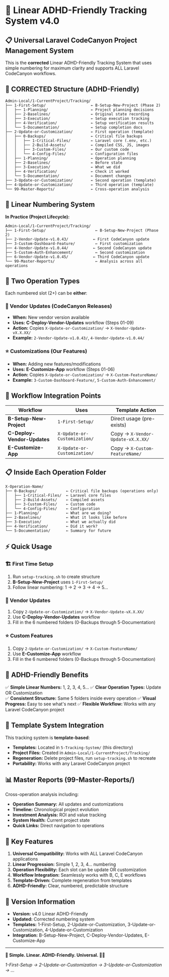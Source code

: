 # 🎯 Linear ADHD-Friendly Tracking System v4.0

## **📋 Universal Laravel CodeCanyon Project Management System**

This is the **corrected** Linear ADHD-Friendly Tracking System that uses simple numbering for maximum clarity and supports ALL Laravel CodeCanyon workflows.

## **📁 CORRECTED Structure (ADHD-Friendly)**
```
Admin-Local/1-CurrentProject/Tracking/
├── 1-First-Setup/                    ← B-Setup-New-Project (Phase 2)
│   ├── 1-Planning/                   ← Project planning decisions
│   ├── 2-Baselines/                  ← Original state recording
│   ├── 3-Execution/                  ← Setup execution tracking
│   ├── 4-Verification/               ← Setup verification results  
│   └── 5-Documentation/              ← Setup completion docs
├── 2-Update-or-Customization/        ← First operation (template)
│   ├── 0-Backups/                    ← Critical file backups
│   │   ├── 1-Critical-Files/         ← Laravel core (.env, etc.)
│   │   ├── 2-Build-Assets/           ← Compiled CSS, JS, images
│   │   ├── 3-Custom-Files/           ← Our custom code
│   │   └── 4-Config-Files/           ← Configuration files
│   ├── 1-Planning/                   ← Operation planning
│   ├── 2-Baselines/                  ← Before state
│   ├── 3-Execution/                  ← What we did
│   ├── 4-Verification/               ← Check it worked  
│   └── 5-Documentation/              ← Document changes
├── 3-Update-or-Customization/        ← Second operation (template)
├── 4-Update-or-Customization/        ← Third operation (template)
└── 99-Master-Reports/                ← Cross-operation analysis
```

## **🔢 Linear Numbering System**

**In Practice (Project Lifecycle):**
```
Admin-Local/1-CurrentProject/Tracking/
├── 1-First-Setup/                      ← B-Setup-New-Project (Phase 2)
├── 2-Vendor-Update-v1.0.43/           ← First CodeCanyon update  
├── 3-Custom-Dashboard-Feature/         ← First customization
├── 4-Vendor-Update-v1.0.44/           ← Second CodeCanyon update
├── 5-Custom-Auth-Enhancement/          ← Second customization
├── 6-Vendor-Update-v1.0.45/           ← Third CodeCanyon update
└── 99-Master-Reports/                  ← Analysis across all operations
```

## **🎯 Two Operation Types**

Each numbered slot (2+) can be **either**:

### **🔄 Vendor Updates** (CodeCanyon Releases)
- **When:** New vendor version available  
- **Uses:** **C-Deploy-Vendor-Updates** workflow (Steps 01-09)
- **Action:** Copies `X-Update-or-Customization/` → `X-Vendor-Update-vX.X.XX/`
- **Example:** `2-Vendor-Update-v1.0.43/`, `4-Vendor-Update-v1.0.44/`

### **⭐ Customizations** (Our Features)
- **When:** Adding new features/modifications
- **Uses:** **E-Customize-App** workflow (Steps 01-06)  
- **Action:** Copies `X-Update-or-Customization/` → `X-Custom-FeatureName/`
- **Example:** `3-Custom-Dashboard-Feature/`, `5-Custom-Auth-Enhancement/`

## **🔗 Workflow Integration Points**

| Workflow | Uses | Template Action |
|----------|------|-----------------|
| **B-Setup-New-Project** | `1-First-Setup/` | Direct usage (pre-exists) |
| **C-Deploy-Vendor-Updates** | `X-Update-or-Customization/` | Copy → `X-Vendor-Update-vX.X.XX/` |
| **E-Customize-App** | `X-Update-or-Customization/` | Copy → `X-Custom-FeatureName/` |

## **📋 Inside Each Operation Folder**
```
X-Operation-Name/
├── 0-Backups/             ← Critical file backups (operations only)
│   ├── 1-Critical-Files/  ← Laravel core files
│   ├── 2-Build-Assets/    ← Compiled assets  
│   ├── 3-Custom-Files/    ← Custom code
│   └── 4-Config-Files/    ← Configuration
├── 1-Planning/            ← What are we doing?
├── 2-Baselines/           ← What it looks like before
├── 3-Execution/           ← What we actually did
├── 4-Verification/        ← Did it work?
└── 5-Documentation/       ← Summary for future
```

## **⚡ Quick Usage**

### **🏗️ First Time Setup**
1. Run `setup-tracking.sh` to create structure
2. **B-Setup-New-Project** uses `1-First-Setup/`
3. Follow linear numbering: 1 → 2 → 3 → 4 → 5...

### **🔄 Vendor Updates**  
1. Copy `2-Update-or-Customization/` → `X-Vendor-Update-vX.X.XX/`
2. Use **C-Deploy-Vendor-Updates** workflow
3. Fill in the 6 numbered folders (0-Backups through 5-Documentation)

### **⭐ Custom Features**
1. Copy `2-Update-or-Customization/` → `X-Custom-FeatureName/`  
2. Use **E-Customize-App** workflow
3. Fill in the 6 numbered folders (0-Backups through 5-Documentation)

## **🧠 ADHD-Friendly Benefits**

✅ **Simple Linear Numbers:** 1, 2, 3, 4, 5...
✅ **Clear Operation Types:** Update OR Customization  
✅ **Consistent Structure:** Same 5 folders inside every operation
✅ **Visual Progress:** Easy to see what's next
✅ **Flexible Workflow:** Works with any Laravel CodeCanyon project

## **🔧 Template System Integration**

This tracking system is **template-based**:

- **Templates:** Located in `5-Tracking-System/` (this directory)  
- **Project Files:** Created in `Admin-Local/1-CurrentProject/Tracking/`
- **Regeneration:** Delete project files, run `setup-tracking.sh` to recreate
- **Portability:** Works with any Laravel CodeCanyon project

## **📊 Master Reports (99-Master-Reports/)**

Cross-operation analysis including:
- **Operation Summary:** All updates and customizations
- **Timeline:** Chronological project evolution  
- **Investment Analysis:** ROI and value tracking
- **System Health:** Current project state
- **Quick Links:** Direct navigation to operations

## **🎯 Key Features**

1. **Universal Compatibility:** Works with ALL Laravel CodeCanyon applications
2. **Linear Progression:** Simple 1, 2, 3, 4... numbering  
3. **Operation Flexibility:** Each slot can be update OR customization
4. **Workflow Integration:** Seamlessly works with B, C, E workflows
5. **Template-Driven:** Complete regeneration from templates
6. **ADHD-Friendly:** Clear, numbered, predictable structure

## **📅 Version Information**

- **Version:** v4.0 Linear ADHD-Friendly  
- **Updated:** Corrected numbering system  
- **Templates:** 1-First-Setup, 2-Update-or-Customization, 3-Update-or-Customization, 4-Update-or-Customization  
- **Integration:** B-Setup-New-Project, C-Deploy-Vendor-Updates, E-Customize-App

---

**🎯 Simple. Linear. ADHD-Friendly. Universal. 🧠✨**

*1-First-Setup → 2-Update-or-Customization → 3-Update-or-Customization → ...*